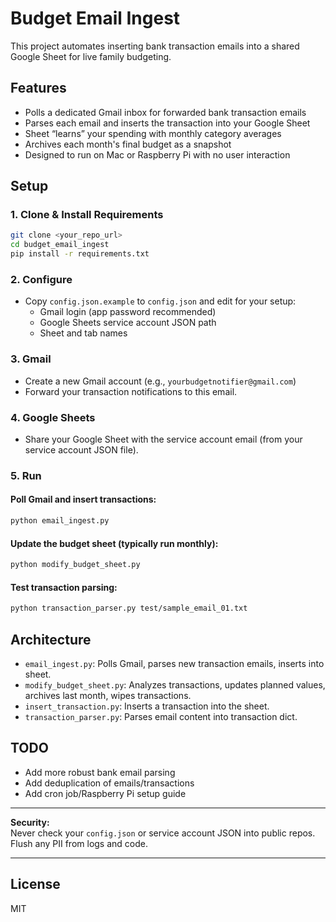 # Budget Email Ingest

This project automates inserting bank transaction emails into a shared Google Sheet for live family budgeting.

## Features

- Polls a dedicated Gmail inbox for forwarded bank transaction emails
- Parses each email and inserts the transaction into your Google Sheet
- Sheet “learns” your spending with monthly category averages
- Archives each month's final budget as a snapshot
- Designed to run on Mac or Raspberry Pi with no user interaction

## Setup

### 1. Clone & Install Requirements

```bash
git clone <your_repo_url>
cd budget_email_ingest
pip install -r requirements.txt
```

### 2. Configure

- Copy `config.json.example` to `config.json` and edit for your setup:
  - Gmail login (app password recommended)
  - Google Sheets service account JSON path
  - Sheet and tab names

### 3. Gmail

- Create a new Gmail account (e.g., `yourbudgetnotifier@gmail.com`)
- Forward your transaction notifications to this email.

### 4. Google Sheets

- Share your Google Sheet with the service account email (from your service account JSON file).

### 5. Run

#### Poll Gmail and insert transactions:
```bash
python email_ingest.py
```

#### Update the budget sheet (typically run monthly):
```bash
python modify_budget_sheet.py
```

#### Test transaction parsing:
```bash
python transaction_parser.py test/sample_email_01.txt
```

## Architecture

- `email_ingest.py`: Polls Gmail, parses new transaction emails, inserts into sheet.
- `modify_budget_sheet.py`: Analyzes transactions, updates planned values, archives last month, wipes transactions.
- `insert_transaction.py`: Inserts a transaction into the sheet.
- `transaction_parser.py`: Parses email content into transaction dict.

## TODO

- Add more robust bank email parsing
- Add deduplication of emails/transactions
- Add cron job/Raspberry Pi setup guide

---

**Security:**  
Never check your `config.json` or service account JSON into public repos.  
Flush any PII from logs and code.

---

## License

MIT
